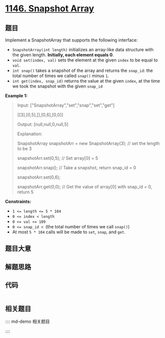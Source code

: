 # [1146. Snapshot Array](https://leetcode.com/problems/snapshot-array)

## 题目

Implement a SnapshotArray that supports the following interface:

  * `SnapshotArray(int length)` initializes an array-like data structure with the given length. **Initially, each element equals 0**.
  * `void set(index, val)` sets the element at the given `index` to be equal to `val`.
  * `int snap()` takes a snapshot of the array and returns the `snap_id`: the total number of times we called `snap()` minus `1`.
  * `int get(index, snap_id)` returns the value at the given `index`, at the time we took the snapshot with the given `snap_id`



**Example 1:**

> Input: ["SnapshotArray","set","snap","set","get"]
> 
> [[3],[0,5],[],[0,6],[0,0]]
> 
> Output: [null,null,0,null,5]
> 
> Explanation:
> 
> SnapshotArray snapshotArr = new SnapshotArray(3); // set the length to be 3
> 
> snapshotArr.set(0,5);  // Set array[0] = 5
> 
> snapshotArr.snap();  // Take a snapshot, return snap_id = 0
> 
> snapshotArr.set(0,6);
> 
> snapshotArr.get(0,0);  // Get the value of array[0] with snap_id = 0, return 5



**Constraints:**

  * `1 <= length <= 5 * 104`
  * `0 <= index < length`
  * `0 <= val <= 109`
  * `0 <= snap_id < `(the total number of times we call `snap()`)
  * At most `5 * 104` calls will be made to `set`, `snap`, and `get`.


## 题目大意

## 解题思路

## 代码

```javascript

```

## 相关题目

:::: md-demo 相关题目

::::
